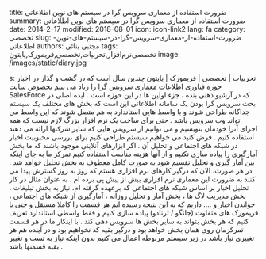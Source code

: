 title: ضرورت استفاده از معماری سرویس گرا در سیستم های نوین اطلاعاتی
summary: ضرورت استفاده از معماری سرویس گرا در سیستم های نوین اطلاعاتی
date: 2014-2-17
modified: 2018-08-01
icon:  icon-link2
lang: fa
category: تخصصی
slug: ضرورت-استفاده-از-معماری-سرویس-گرا-در-سیستم-های-نوین-اطلاعاتی
authors: مجتبی بنائی
tags: تخصصی‌نرم‌افزار,تحربیات,تخصصی,فریمورک,پایتون
image: /images/static/diary.jpg

s: تحربیات | تخصصی | فریمورک | پایتون چندین سال است که در گشت و گذار در اخبار حوزه فناوری اطلاعات معماری سرویس گرا را زیاد می بینم بخصوص سایت SalesForce که در آرشیو ذهنی بنده ، جزء اولین ها در این حوزه است .  ایده اصلی در بحث سرویس گرا بودن یک سامانه اطلاعاتی این است که بخش های مختلف یک سیستم جداگانه طراحی شوند و با واسط هایی استاندارد به هم متصل شوند که این واسط می تواند وب سرویس باشد . حتی برای ساخت یک نرم افزار بزرگ لازم نیست که همه اجزای آنرا خودمان بنویسیم و می توانیم از سرویس هایی که سایر شرکتها ارائه می دهند استفاده کنیم .  فرض کنید می خواهیم سیستم طراحی کنیم برای بررسی محبوبیت اخبار در شبکه های اجتماعی و تحلیل آن . اگر ابزارهای آنلاینی موجود باشند که ما بخش آمارگیری را پیاده سازی نکنیم و از آنها هزینه مناسب استفاده کنیم تمرکز ما به جای اینکه بین آمار گیری و تحلیل تقسیم شود به صورت کامل معطوف به بخش تحلیل خواهد شد .  در هر صورت، الان که درگیر کارهای نرم افزاری هستم که روز به روز گسترش پیدا می کنند به ضرورت این معماری نرم افزاری بیش از پیش پی برده ام . به عنوان مثال در کار تحلیل اخبار بر اساس شبکه های اجتماعی که برعهده گرفته ام، نیاز به بخش تبلیغات ، بخش مدیریت لاگ ها ، بخش آمار و تحلیل روزانه ، آمارگیری از شبکه های اجتماعی ، خواندن اخبار و .... داریم که به این نتیجه رسیده ایم هر قسمت را کاملا مستقل و حتی با فریمورک های متفاوت (جانگو / ترنادو) پیاده سازی کنیم و فقط واسطی استاندارد تعریف کنیم که هر بخش بتواند به سایر بخش ها سرویس دهی کند .  با اینکار ما در هر قسمت تمرکزمان روی همان بخش خواهد بود و درگیر بقیه کد نخواهیم بود و در آینده هم هر تغییری نیاز باشد در زیر سیستم مربوطه اعمال می کنیم بدون اینکه نیاز به تست و تغییر بقیه قسمتها باشد .